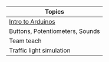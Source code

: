 | Topics
|----------------
| [Intro to Arduinos](intro_to_arduino.pptx)
| Buttons, Potentiometers, Sounds
| Team teach
| Traffic light simulation
